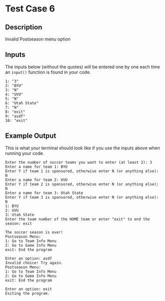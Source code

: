 # Test Case 6

## Description
Invalid Postseason menu option

## Inputs
The inputs below (without the quotes) will be entered one by one each time an `input()` function is found in your code.
```
1: "3"
2: "BYU"
3: "N"
4: "UVU"
5: "N"
6: "Utah State"
7: "N"
8: "exit"
9: "asdf"
10: "exit"
```

## Example Output
This is what your terminal should look like if you use the inputs above when running your code.
```
Enter the number of soccer teams you want to enter (at least 2): 3
Enter a name for team 1: BYU
Enter Y if team 1 is sponsored, otherwise enter N (or anything else): N
Enter a name for team 2: UVU
Enter Y if team 2 is sponsored, otherwise enter N (or anything else): N
Enter a name for team 3: Utah State
Enter Y if team 3 is sponsored, otherwise enter N (or anything else): N
1: BYU
2: UVU
3: Utah State
Enter the team number of the HOME team or enter "exit" to end the season: exit

The soccer season is over!
Postseason Menu:
1: Go to Team Info Menu
2: Go to Game Info Menu
exit: End the program

Enter an option: asdf
Invalid choice! Try again.
Postseason Menu:
1: Go to Team Info Menu
2: Go to Game Info Menu
exit: End the program

Enter an option: exit
Exiting the program.
```
